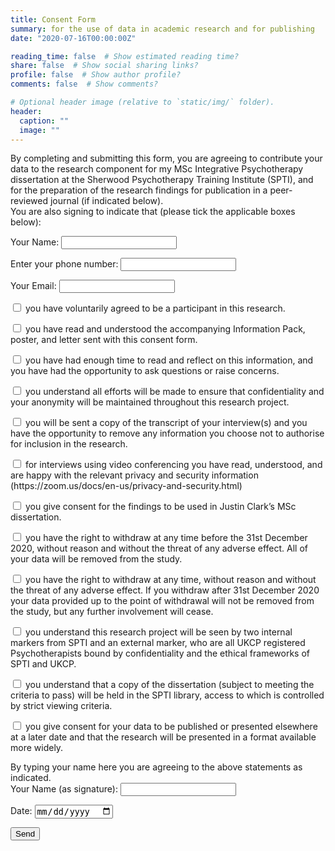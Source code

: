 ```yaml
---
title: Consent Form
summary: for the use of data in academic research and for publishing
date: "2020-07-16T00:00:00Z"

reading_time: false  # Show estimated reading time?
share: false  # Show social sharing links?
profile: false  # Show author profile?
comments: false  # Show comments?

# Optional header image (relative to `static/img/` folder).
header:
  caption: ""
  image: ""
---
```


<form name="BPD_research_consent" method="POST" data-netlify="true" data-netlify-recaptcha="true">
  <p>
  By completing and submitting this form, you are agreeing to contribute your data to the research component for my MSc Integrative Psychotherapy dissertation at the Sherwood Psychotherapy Training Institute (SPTI), and for the preparation of the research findings for publication in a peer-reviewed journal (if indicated below).
  <br/>
  You are also signing to indicate that (please tick the applicable boxes below):
  </p>
  <p>
    <label>Your Name: <input type="text" name="name" /></label>   
  </p>
  <p>
    <label for="Telephone">Enter your phone number: <input type="tel" id="phone" name="phone" pattern="[0-9]{3}-[0-9]{2}-[0-9]{3}"></label>
  <p>
    <label>Your Email: <input type="email" name="email" /></label>
  </p>
 
  <p>
  <input type="checkbox" id="consent1" name="consent1" value="agree">
  <label for="consent1"> you have voluntarily agreed to be a participant in this research.</label><br>
  </p>
  <p>
  <input type="checkbox" id="consent2" name="consent2" value="infopack">
  <label for="consent2"> you have read and understood the accompanying Information Pack, poster, and letter sent with this consent form.</label><br>
  </p>
  <p>
  <input type="checkbox" id="consent3" name="consent3" value="time">
  <label for="consent3"> you have had enough time to read and reflect on this information, and you have had the opportunity to ask questions or raise concerns.</label><br>
  </p>
  <p>
  <input type="checkbox" id="consent4" name="consent4" value="confidentiality">
  <label for="consent4"> you understand all efforts will be made to ensure that confidentiality and your anonymity will be maintained throughout this research project.</label><br>
  </p>
  <p>
  <input type="checkbox" id="consent5" name="consent5" value="transcript">
  <label for="consent5"> you will be sent a copy of the transcript of your interview(s) and you have the opportunity to remove any information you choose not to authorise for inclusion in the research.</label><br>
  </p>  
  <p>
  <input type="checkbox" id="consent6" name="consent6" value="video">
  <label for="consent6"> for interviews using video conferencing you have read, understood, and are happy with the relevant privacy and security information (https://zoom.us/docs/en-us/privacy-and-security.html)</label><br>
  </p>    
  <p>
  <input type="checkbox" id="consent7" name="consent7" value="dissertation">
  <label for="consent7"> you give consent for the findings to be used in Justin Clark’s MSc dissertation.</label><br>
  </p>
  <p>
  <input type="checkbox" id="consent8" name="consent8" value="withdrawal">
  <label for="consent8"> you have the right to withdraw at any time before the 31st December 2020, without reason and without the threat of any adverse effect. All of your data will be removed from the study.</label><br>
  </p>
  <p>
  <input type="checkbox" id="consent9" name="consent9" value="later_withdrawal">
  <label for="consent9"> you have the right to withdraw at any time, without reason and without the threat of any adverse effect. If you withdraw after 31st December 2020 your data provided up to the point of withdrawal will not be removed from the study, but any further involvement will cease.</label><br>
  </p>
  <p>
  <input type="checkbox" id="consent10" name="consent10" value="seen_by">
  <label for="consent10"> you understand this research project will be seen by two internal markers from SPTI and an external marker, who are all UKCP registered Psychotherapists bound by confidentiality and the ethical frameworks of SPTI and UKCP.</label><br>
  </p>  
   <p>
  <input type="checkbox" id="consent11" name="consent11" value="dissertation_publication">
  <label for="consent11"> you understand that a copy of the dissertation (subject to meeting the criteria to pass) will be held in the SPTI library, access to which is controlled by strict viewing criteria.</label><br>
  </p>  
   <p>
  <input type="checkbox" id="consent12" name="consent12" value="further_publication">
  <label for="consent12"> you give consent for your data to be published or presented elsewhere at a later date and that the research will be presented in a format available more widely.</label><br>
  </p>   
    <p>
    By typing your name here you are agreeing to the above statements as indicated.<br/>
    <label>Your Name (as signature): <input type="text" name="signed" /></label>   
  </p>
  <p>
  <label for="date">Date:</label>
  <input type="date" id="date" name="date">
  </p>
  <p>
  <div data-netlify-recaptcha="true"></div>
  </p>
  <p>
    <button type="submit">Send</button>
  </p>
</form>
